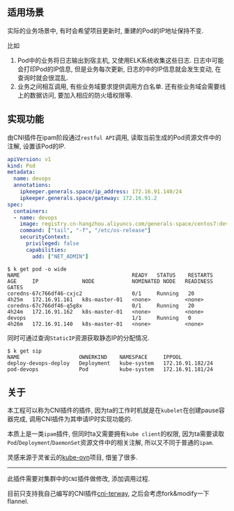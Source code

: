 ## 适用场景

实际的业务场景中, 有时会希望项目更新时, 重建的Pod的IP地址保持不变. 

比如

1. Pod中的业务将日志输出到宿主机, 又使用ELK系统收集这些日志. 日志中可能会打印Pod的IP信息, 但是业务每次更新, 日志的中的IP信息就会发生变动, 在查询时就会很混乱.
2. 业务之间相互调用, 有些业务域要求提供调用方白名单. 还有些业务域会需要线上的数据访问, 要加入相应的防火墙权限等.

## 实现功能

由CNI插件在ipam阶段通过`restful API`调用, 读取当前生成的Pod资源文件中的注解, 设置该Pod的IP.

```yaml
apiVersion: v1
kind: Pod
metadata:
  name: devops
  annotations:
    ipkeeper.generals.space/ip_address: 172.16.91.140/24
    ipkeeper.generals.space/gateway: 172.16.91.2
spec:
  containers:
  - name: devops
    image: registry.cn-hangzhou.aliyuncs.com/generals-space/centos7:devops
    command: ["tail", "-f", "/etc/os-release"]
    securityContext:
      privileged: false
      capabilities:
        add: ["NET_ADMIN"]
```

```console
$ k get pod -o wide
NAME                                    READY   STATUS    RESTARTS   AGE     IP              NODE            NOMINATED NODE   READINESS GATES
coredns-67c766df46-cxjc2                0/1     Running   20         4h25m   172.16.91.161   k8s-master-01   <none>           <none>
coredns-67c766df46-q5g8x                0/1     Running   20         4h24m   172.16.91.162   k8s-master-01   <none>           <none>
devops                                  1/1     Running   0          4h26m   172.16.91.140   k8s-master-01   <none>           <none>
```

同时可通过查询`StaticIP`资源获取静态IP的分配情况.

```console
$ k get sip
NAME                   OWNERKIND    NAMESPACE     IPPOOL
deploy-devops-deploy   Deployment   kube-system   172.16.91.182/24
pod-devops             Pod          kube-system   172.16.91.181/24
```

## 关于

本工程可以称为CNI插件的插件, 因为ta的工作时机就是在`kubelet`在创建pause容器完成, 调用CNI插件为其申请IP时实现功能的. 

本质上是一类`ipam`插件, 但同时ta又需要拥有`kube client`的权限, 因为ta需要读取`Pod`/`Deployment`/`DaemonSet`资源文件中的相关注解, 所以又不同于普通的`ipam`.

灵感来源于灵雀云的[kube-ovn](https://github.com/alauda/kube-ovn)项目, 借鉴了很多.

------

此插件需要对集群中的`CNI`插件做修改, 添加调用过程. 

目前只支持我自己编写的CNI插件[cni-terway](https://github.com/generals-space/cni-terway), 之后会考虑fork&modify一下flannel.
